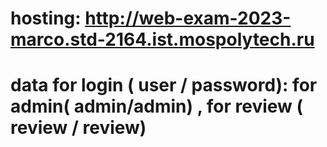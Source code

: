# hosting: http://web-exam-2023-marco.std-2164.ist.mospolytech.ru
# data for login ( user / password): for admin( admin/admin) , for review ( review / review)
